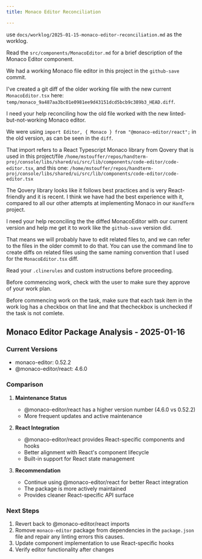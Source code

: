 ```yaml
---
title: Monaco Editor Reconciliation

---
```


use `docs/worklog/2025-01-15-monaco-editor-reconciliation.md` as the worklog.

Read the `src/components/MonacoEditor.md` for a brief description of the Monaco Editor component.

We had a working Monaco file editor in this project in the `github-save` commit.

I've created a git diff of the older working file with the new current `MonacoEditor.tsx` here: `temp/monaco_9a487aa3bc01e0981ee9d43151dcd5bcb9c389b3_HEAD.diff`.

I need your help reconciling how the old file worked with the new linted-but-not-working Monaco editor.

We were using `import Editor, { Monaco } from "@monaco-editor/react";` in the old version, as can be seen in the `diff`.

That import refers to a React Typescript Monaco library from Qovery that is used in this project/file `/home/mstouffer/repos/handterm-proj/console/libs/shared/ui/src/lib/components/code-editor/code-editor.tsx`, and this one: `/home/mstouffer/repos/handterm-proj/console/libs/shared/ui/src/lib/components/code-editor/code-editor.tsx`

The Qovery library looks like it follows best practices and is very React-friendly and it is recent. I think we have had the best experience with it, compared to all our other attempts at implementing Monaco in our `HandTerm` project.

I need your help reconciling the the diffed MonacoEditor with our current version and help me get it to work like the `github-save` version did.

That means we will probably have to edit related files to, and we can refer to the files in the older commit to do that. You can use the command line to create diffs on related files using the same naming convention that I used for the `MonacoEditor.tsx` diff.

Read your `.clinerules` and custom instructions before proceeding.

Before commencing work, check with the user to make sure they approve of your work plan.

Before commencing work on the task, make sure that each task item in the work log has a checkbox on that line and that thecheckbox is unchecked if the task is not comlete.

## Monaco Editor Package Analysis - 2025-01-16

### Current Versions
- monaco-editor: 0.52.2
- @monaco-editor/react: 4.6.0

### Comparison
1. **Maintenance Status**
   - @monaco-editor/react has a higher version number (4.6.0 vs 0.52.2)
   - More frequent updates and active maintenance

2. **React Integration**
   - @monaco-editor/react provides React-specific components and hooks
   - Better alignment with React's component lifecycle
   - Built-in support for React state management

3. **Recommendation**
   - Continue using @monaco-editor/react for better React integration
   - The package is more actively maintained
   - Provides cleaner React-specific API surface

### Next Steps
1. Revert back to @monaco-editor/react imports
1. Romove `monaco-editor` package from dependencies in the `package.json` file and repair any linting errors this causes.
2. Update component implementation to use React-specific hooks
3. Verify editor functionality after changes